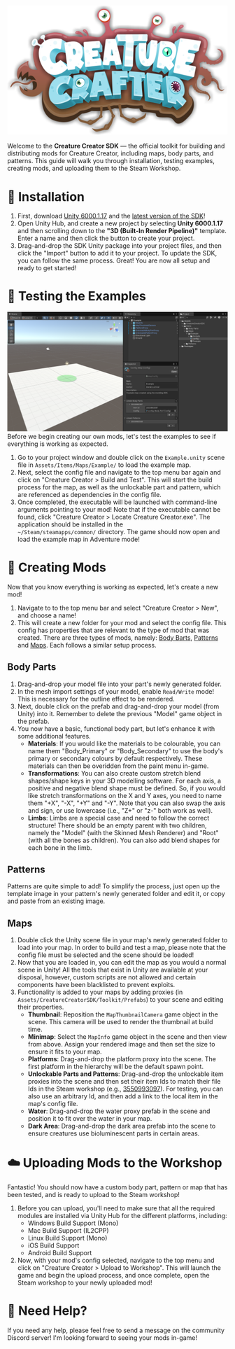 ![Creature Creator Logo](./Logo.png)

Welcome to the **Creature Creator SDK** — the official toolkit for building and distributing mods for Creature Creator, including maps, body parts, and patterns.
This guide will walk you through installation, testing examples, creating mods, and uploading them to the Steam Workshop.

# 🚀 Installation
1. First, download [Unity 6000.1.17](https://unity.com/releases/editor/whats-new/6000.1.17) and the [latest version of the SDK](https://github.com/daniellochner/creature-creator-sdk/releases)!
2. Open Unity Hub, and create a new project by selecting **Unity 6000.1.17** and then scrolling down to the **"3D (Built-In Render Pipeline)"** template. Enter a name and then click the button to create your project.
3. Drag-and-drop the SDK Unity package into your project files, and then click the "Import" button to add it to your project. To update the SDK, you can follow the same process.
Great! You are now all setup and ready to get started!

# 🧪 Testing the Examples
![Example Map](./ExampleMap.png)
Before we begin creating our own mods, let's test the examples to see if everything is working as expected.
1. Go to your project window and double click on the `Example.unity` scene file in `Assets/Items/Maps/Example/` to load the example map.
2. Next, select the config file and navigate to the top menu bar again and click on "Creature Creator > Build and Test". This will start the build process for the map, as well as the unlockable part and pattern, which are referenced as dependencies in the config file.
3. Once completed, the executable will be launched with command-line arguments pointing to your mod! Note that if the executable cannot be found, click "Creature Creator > Locate Creature Creator.exe". The application should be installed in the `~/Steam/steamapps/common/` directory.
The game should now open and load the example map in Adventure mode!

# 🎨 Creating Mods
Now that you know everything is working as expected, let's create a new mod!
1. Navigate to to the top menu bar and select "Creature Creator > New", and choose a name!
2. This will create a new folder for your mod and select the config file. This config has properties that are relevant to the type of mod that was created.
There are three types of mods, namely: [Body Barts](##body-parts), [Patterns](##patterns) and [Maps](##maps). Each follows a similar setup process.

## Body Parts
1. Drag-and-drop your model file into your part's newly generated folder.
2. In the mesh import settings of your model, enable `Read/Write` mode! This is necessary for the outline effect to be rendered.
3. Next, double click on the prefab and drag-and-drop your model (from Unity) into it. Remember to delete the previous "Model" game object in the prefab.
4. You now have a basic, functional body part, but let's enhance it with some additional features.
   - **Materials**: If you would like the materials to be colourable, you can name them "Body_Primary" or "Body_Secondary" to use the body's primary or secondary colours by default respectively. These materials can then be overidden from the paint menu in-game.
   - **Transformations**: You can also create custom stretch blend shapes/shape keys in your 3D modelling software. For each axis, a positive and negative blend shape must be defined. So, if you would like stretch transformations on the X and Y axes, you need to name them "+X", "-X", "+Y" and "-Y". Note that you can also swap the axis and sign, or use lowercase (i.e., "Z+" or "z-" both work as well).
   - **Limbs**: Limbs are a special case and need to follow the correct structure! There should be an empty parent with two children, namely the "Model" (with the Skinned Mesh Renderer) and "Root" (with all the bones as children). You can also add blend shapes for each bone in the limb.

## Patterns
Patterns are quite simple to add! To simplify the process, just open up the template image in your pattern's newly generated folder and edit it, or copy and paste from an existing image.

## Maps
1. Double click the Unity scene file in your map's newly generated folder to load into your map. In order to build and test a map, please note that the config file must be selected and the scene should be loaded!
2. Now that you are loaded in, you can edit the map as you would a normal scene in Unity! All the tools that exist in Unity are available at your disposal, however, custom scripts are not allowed and certain components have been blacklisted to prevent exploits.
3. Functionality is added to your maps by adding proxies (in `Assets/CreatureCreatorSDK/Toolkit/Prefabs`) to your scene and editing their properties.
   - **Thumbnail**: Reposition the `MapThumbnailCamera` game object in the scene. This camera will be used to render the thumbnail at build time.
   - **Minimap**: Select the `MapInfo` game object in the scene and then view from above. Assign your rendered image and then set the size to ensure it fits to your map.
   - **Platforms**: Drag-and-drop the platform proxy into the scene. The first platform in the hierarchy will be the default spawn point.
   - **Unlockable Parts and Patterns**: Drag-and-drop the unlockable item proxies into the scene and then set their item Ids to match their file Ids in the Steam workshop (e.g., [3550993097](https://steamcommunity.com/sharedfiles/filedetails/?id=3550993097)). For testing, you can also use an arbitrary Id, and then add a link to the local item in the map's config file.
   - **Water**: Drag-and-drop the water proxy prefab in the scene and position it to fit over the water in your map.
   - **Dark Area**: Drag-and-drop the dark area prefab into the scene to ensure creatures use bioluminescent parts in certain areas.

# ☁️ Uploading Mods to the Workshop
Fantastic! You should now have a custom body part, pattern or map that has been tested, and is ready to upload to the Steam workshop!
1. Before you can upload, you'll need to make sure that all the required modules are installed via Unity Hub for the different platforms, including:
   - Windows Build Support (Mono)
   - Mac Build Support (IL2CPP)
   - Linux Build Support (Mono)
   - iOS Build Support
   - Android Build Support
2. Now, with your mod's config selected, navigate to the top menu and click on "Creature Creator > Upload to Workshop".
This will launch the game and begin the upload process, and once complete, open the Steam workshop to your newly uploaded mod!

# 💬 Need Help?
If you need any help, please feel free to send a message on the community Discord server! I'm looking forward to seeing your mods in-game!
